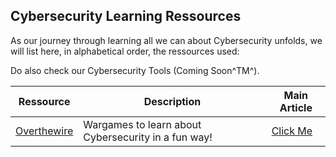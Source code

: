 ## Cybersecurity Learning Ressources

As our journey through learning all we can about Cybersecurity unfolds, we will list here, in alphabetical order, the ressources used:

Do also check our Cybersecurity Tools (Coming Soon^TM^).

|Ressource|Description|Main Article|
|---|---|---|
|[Overthewire](https://overthewire.org/)|Wargames to learn about Cybersecurity in a fun way!|[Click Me](./2023-09-26-Overthewire-Wargames-Introduction.html)
